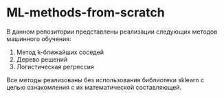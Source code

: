 # ML-methods-from-scratch

В данном репозитории представлены реализации следующих методов машинного обучения:

1. Метод k-ближайших соседей
2. Дерево решений
3. Логистическая регрессия

Все методы реализованы без использования библиотеки sklearn с целью ознакомления с их математической составляющей.

